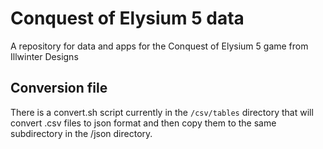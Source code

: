 # Conquest of Elysium 5 data
 A repository for data and apps for the Conquest of Elysium 5 game from Illwinter Designs
 ## Conversion file
 There is a convert.sh script currently in the `/csv/tables` directory that will convert .csv files to json format and then copy them to 
 the same subdirectory in the /json directory.
